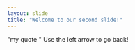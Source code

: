 ```yaml
---
layout: slide
title: "Welcome to our second slide!"
---
```

"my quote "
Use the left arrow to go back!
